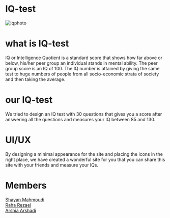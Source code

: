 # IQ-test
![iqphoto](https://github.com/user-attachments/assets/135cde5b-97cb-4c29-8d9f-2ad0f1841ec2)


# what is IQ-test

IQ or Intelligence Quotient is a standard score that shows how far above or below, his/her peer group an individual stands in mental ability. The peer group score is an IQ of 100. The IQ number is attained by giving the same test to huge numbers of people from all socio-economic strata of society and then taking the average. 

# our IQ-test

We tried to design an IQ test with 30 questions that gives you a score after answering all the questions and measures your IQ between 85 and 130.

# UI/UX

By designing a minimal appearance for the site and placing the icons in the right place, we have created a wonderful site for you that you can share this site with your friends and measure your IQs.

# Members

[Shayan Mahmoudi
](https://github.com/shayanUNK
)<br>
[Raha Rezaei 
](https://github.com/raharz
)<br>
[Arshia Arshadi
](https://github.com/ArshiaArshadi
)
